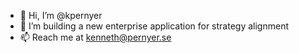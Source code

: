 - 👋 Hi, I’m @kpernyer
- 👀 I’m building a new enterprise application for strategy alignment
- 📫 Reach me at kenneth@pernyer.se

<!---
kpernyer/kpernyer is a ✨ special ✨ repository because its `README.md` (this file) appears on your GitHub profile.
You can click the Preview link to take a look at your changes.
--->
